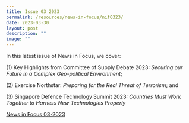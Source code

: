 ```yaml
---
title: Issue 03 2023
permalink: /resources/news-in-focus/nif0323/
date: 2023-03-30
layout: post
description: ""
image: ""
---
```

In this latest issue of News in Focus, we cover: 

(1) Key Highlights from Committee of Supply Debate 2023: *Securing our Future in a Complex Geo-political Environment*;

(2) Exercise Northstar: *Preparing for the Real Threat of Terrorism*; and

(3) Singapore Defence Technology Summit 2023: *Countries Must Work Together to Harness New Technologies Properly*

[News in Focus 03-2023](/files/news-in-focus/2023/news%20in%20focus%2003_23.pdf)